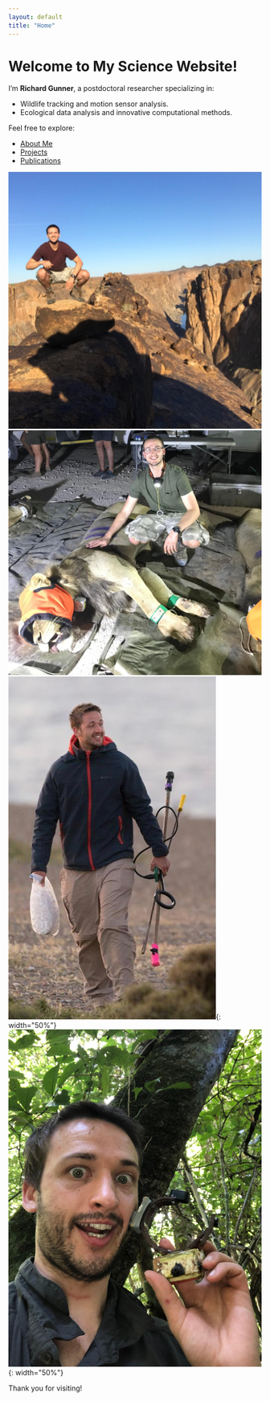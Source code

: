 ```yaml
---
layout: default
title: "Home"
---
```


# Welcome to My Science Website!

I’m **Richard Gunner**, a postdoctoral researcher specializing in:
- Wildlife tracking and motion sensor analysis.
- Ecological data analysis and innovative computational methods.

Feel free to explore:
- [About Me](about.html)
- [Projects](projects.html)
- [Publications](publications.html)

![Alt Text](assets/images/profilepic.jpg) 
![Alt Text](assets/images/lionselfie.jpg)
![Alt Text](assets/images/selfieargentina.jpg){: width="50%"}
![Alt Text](assets/images/collarselfie.jpg){: width="50%"}

<div class="center-text">
Thank you for visiting!
</div>

